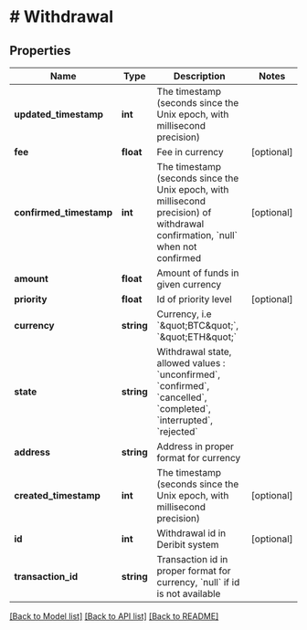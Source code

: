 # # Withdrawal

## Properties

Name | Type | Description | Notes
------------ | ------------- | ------------- | -------------
**updated_timestamp** | **int** | The timestamp (seconds since the Unix epoch, with millisecond precision) | 
**fee** | **float** | Fee in currency | [optional] 
**confirmed_timestamp** | **int** | The timestamp (seconds since the Unix epoch, with millisecond precision) of withdrawal confirmation, &#x60;null&#x60; when not confirmed | [optional] 
**amount** | **float** | Amount of funds in given currency | 
**priority** | **float** | Id of priority level | [optional] 
**currency** | **string** | Currency, i.e &#x60;\&quot;BTC\&quot;&#x60;, &#x60;\&quot;ETH\&quot;&#x60; | 
**state** | **string** | Withdrawal state, allowed values : &#x60;unconfirmed&#x60;, &#x60;confirmed&#x60;, &#x60;cancelled&#x60;, &#x60;completed&#x60;, &#x60;interrupted&#x60;, &#x60;rejected&#x60; | 
**address** | **string** | Address in proper format for currency | 
**created_timestamp** | **int** | The timestamp (seconds since the Unix epoch, with millisecond precision) | [optional] 
**id** | **int** | Withdrawal id in Deribit system | [optional] 
**transaction_id** | **string** | Transaction id in proper format for currency, &#x60;null&#x60; if id is not available | 

[[Back to Model list]](../../README.md#documentation-for-models) [[Back to API list]](../../README.md#documentation-for-api-endpoints) [[Back to README]](../../README.md)



